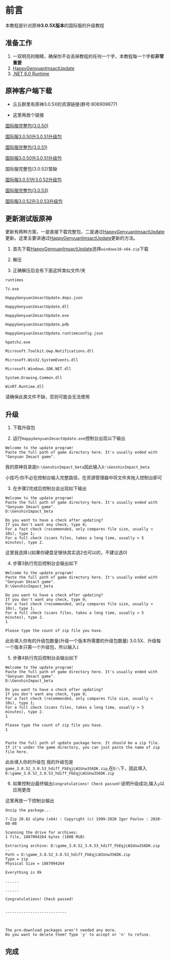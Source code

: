 # 前言

本教程是针对原神**3.0.5X版本**的国际服的升级教程

## 准备工作

1. 一双明亮的眼睛，确保你不会丢掉教程的任何一个字，本教程每一个字都**非常重要**
2. [HappyGenyuanImsactUpdate](https://github.com/YYHEggEgg/HappyGenyuanImsactUpdate/releases/latest)
3. [.NET 6.0 Runtime](https://dotnet.microsoft.com/zh-cn/download)

## 原神客户端下载

- 丘丘群里有原神3.0.5X的资源链接(群号:806909677)

- 这里再放个链接

[国际服完整包(3.0.50)](https://autopatchhkbeta.yuanshen.com/client_app/download/beta_pc/20220822212748_TYcR3odvr4a4WKUn/GenshinImpact_3.0.50_beta.zip)

[国际服3.0.50升3.0.51升级包](https://autopatchhkbeta.yuanshen.com/client_app/beta_update/hk4e_global/34/game_3.0.50_3.0.51_hdiff_XoHbpS403sPYEw9K.zip)

[国际服完整包(3.0.51)](https://autopatchhkbeta.yuanshen.com/client_app/download/beta_pc/20220827131554_ysThl6DiLt5vZ0kU/GenshinImpact_3.0.51_beta.zip)

[国际服3.0.50升3.0.51升级包](https://autopatchhkbeta.yuanshen.com/client_app/beta_update/hk4e_global/34/game_3.0.50_3.0.51_hdiff_XoHbpS403sPYEw9K.zip)

国际服完整包(3.0.52)暂缺

[国际服3.0.51升3.0.52升级包](https://autopatchhkbeta.yuanshen.com/client_app/beta_update/hk4e_global/34/game_3.0.51_3.0.52_hdiff_9MdhNfQS6yn7TXml.zip)

[国际服完整包(3.0.53)](https://autopatchhkbeta.yuanshen.com/client_app/download/beta_pc/20220908223037_qbm74bk1YwphAPhm/GenshinImpact_3.0.53_beta.zip)

[国际服3.0.52升3.0.53升级包](https://autopatchhkbeta.yuanshen.com/client_app/beta_update/hk4e_global/34/game_3.0.52_3.0.53_hdiff_FbEqjLW1Unw3S6DK.zip)

## 更新测试版原神

更新有两种方案，一是直接下载完整包，二是通过[HappyGenyuanImsactUpdate](https://github.com/YYHEggEgg/HappyGenyuanImsactUpdate)更新。这里主要讲通过[HappyGenyuanImsactUpdate](https://github.com/YYHEggEgg/HappyGenyuanImsactUpdate)更新的方法。

1. 首先下载[HappyGenyuanImsactUpdate](https://github.com/YYHEggEgg/HappyGenyuanImsactUpdate/releases/latest)选择`windows10-x64.zip`下载

2. 解压

3. 正确解压后会有下面这样类似文件/夹

```
runtimes

7z.exe

HappyGenyuanImsactUpdate.deps.json

HappyGenyuanImsactUpdate.dll

HappyGenyuanImsactUpdate.exe

HappyGenyuanImsactUpdate.pdb

HappyGenyuanImsactUpdate.runtimeconfig.json

hpatchz.exe

Microsoft.Toolkit.Uwp.Notifications.dll

Microsoft.Win32.SystemEvents.dll

Microsoft.Windows.SDK.NET.dll

System.Drawing.Common.dll

WinRT.Runtime.dll
```
请确保此类文件不缺，否则可能会无法使用

## 升级

1. 下载升级包

2. 运行`HappyGenyuanImsactUpdate.exe`控制台出现以下输出

```
Welcome to the update program!
Paste the full path of game directory here. It's usually ended with "Genyuan Imsact game".
```

我的原神目录是`D:\GenshinImpact_beta`因此输入`D:\GenshinImpact_beta`

小技巧:你不必在控制台输入完整路径，在资源管理器中将文件夹拖入控制台即可

3. 在步骤2完成后控制台会出现如下输出

```
Welcome to the update program!
Paste the full path of game directory here. It's usually ended with "Genyuan Imsact game".
D:\GenshinImpact_beta

Do you want to have a check after updating?
If you don't want any check, type 0;
For a fast check (recommended, only compares file size, usually < 10s), type 1;
For a full check (scans files, takes a long time, usually > 5 minutes), type 2.
```

这里我选择`1`(如果你硬盘足够快其实选2也可以的，不建议选0)

4. 步骤3执行完后控制台会输出如下

```
Welcome to the update program!
Paste the full path of game directory here. It's usually ended with "Genyuan Imsact game".
D:\GenshinImpact_beta

Do you want to have a check after updating?
If you don't want any check, type 0;
For a fast check (recommended, only compares file size, usually < 10s), type 1;
For a full check (scans files, takes a long time, usually > 5 minutes), type 2.
1

Please type the count of zip file you have.
```

此处填入你有的升级包数量(升级一个版本所需要的升级包数量)
3.0.5X、升级每一个版本只需一个升级包，所以输入`1`

5. 步骤4执行完后控制台会输出如下

```
Welcome to the update program!
Paste the full path of game directory here. It's usually ended with "Genyuan Imsact game".
D:\GenshinImpact_beta

Do you want to have a check after updating?
If you don't want any check, type 0;
For a fast check (recommended, only compares file size, usually < 10s), type 1;
For a full check (scans files, takes a long time, usually > 5 minutes), type 2.
1

Please type the count of zip file you have.
1


Paste the full path of update package here. It should be a zip file.
If it's under the game directory, you can just paste the name of zip file here.
```

此处填入你的升级包
我的升级包是`game_3.0.52_3.0.53_hdiff_FbEqjLW1Unw3S6DK.zip`,在`D:\`下，因此填入`D:\game_3.0.52_3.0.53_hdiff_FbEqjLW1Unw3S6DK.zip`

6. 如果控制台最终输出`Congratulations! Check passed!`说明升级成功,输入`y`以应用更改

这里再放一下控制台输出

```
Unzip the package...

7-Zip 20.02 alpha (x64) : Copyright (c) 1999-2020 Igor Pavlov : 2020-08-08

Scanning the drive for archives:
1 file, 1887094264 bytes (1800 MiB)

Extracting archive: D:\game_3.0.52_3.0.53_hdiff_FbEqjLW1Unw3S6DK.zip
--
Path = D:\game_3.0.52_3.0.53_hdiff_FbEqjLW1Unw3S6DK.zip
Type = zip
Physical Size = 1887094264

Everything is Ok

......

......

Congratulations! Check passed!


---------------------------



The pre-download packages aren't needed any more.
Do you want to delete them? Type 'y' to accept or 'n' to refuse.
```

## 完成